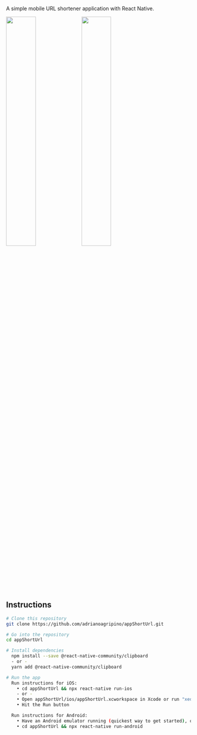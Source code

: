 A simple mobile URL shortener application with React Native.

<img src="https://github.com/adrianoagripino/AppShortURL/blob/main/screen/01.jpeg" width="40%"> <img src="https://github.com/adrianoagripino/appShortURL/blob/main/screen/02.jpeg" width="40%">

## Instructions

```bash
# Clone this repository
git clone https://github.com/adrianoagripino/appShortUrl.git

# Go into the repository
cd appShortUrl

# Install dependencies
  npm install --save @react-native-community/clipboard
  - or -
  yarn add @react-native-community/clipboard 

# Run the app
  Run instructions for iOS:
    • cd appShortUrl && npx react-native run-ios
    - or -
    • Open appShortUrl/ios/appShortUrl.xcworkspace in Xcode or run "xed -b ios"
    • Hit the Run button

  Run instructions for Android:
    • Have an Android emulator running (quickest way to get started), or a device connected.
    • cd appShortUrl && npx react-native run-android
```
